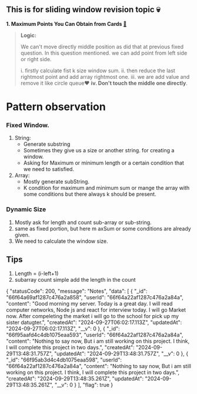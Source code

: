 ## This is for sliding window revision topic 💀

**1. Maximum Points You Can Obtain from Cards [🔗](https://leetcode.com/problems/maximum-points-you-can-obtain-from-cards/description/)**
>**Logic:**
> 
> We can't move directly middle position as did that at previous fixed question.
> In this question mentioned. we can add point from left side or right side. 
> 
> i. firstly calculate fist k size window sum.
> ii. then reduce the last rightmost point and add array rightmost one. 
> iii. we are add value and remove it like circle queue❤️
> **iv. Don't touch the middle one directly**.

# Pattern observation
### Fixed Window.
1. String:
    * Generate substring
    * Sometimes they give us a size or another string. for creating a window.
    * Asking for Maximum or minimum length or a certain condition that we need to satisfied.
2. Array:
    *  Mostly generate subString.
    * K condition for maximum and minimum sum or mange the array with some conditions but there always k should be present.
### Dynamic Size
1. Mostly ask for length and count sub-array or sub-string.
2. same as fixed portion, but here m  axSum or some conditions are already given.
3. We need to calculate the window size.

## Tips

1. Length = (i-left+1)
2. subarray count simple add the length in the count

{
"statusCode": 200,
"message": "Notes",
"data": [
{
"_id": "66f64a69af1287c476a2a858",
"userId": "66f64a22af1287c476a2a84a",
"content": "Good morning my server. Today is a great day. I will read computer networks, Node js and react for interview today. I will go Market  now. After compeleting the market i will go to the school for pick up my sister datugter.",
"createdAt": "2024-09-27T06:02:17.113Z",
"updatedAt": "2024-09-27T06:02:17.113Z",
"__v": 0
},
{
"_id": "66f95aafd4c4db1075eaa593",
"userId": "66f64a22af1287c476a2a84a",
"content": "Nothing to say now, But i am still working on this project. I think, I will complete this project in two days.",
"createdAt": "2024-09-29T13:48:31.757Z",
"updatedAt": "2024-09-29T13:48:31.757Z",
"__v": 0
},
{
"_id": "66f95ab3d4c4db1075eaa598",
"userId": "66f64a22af1287c476a2a84a",
"content": "Nothing to say now, But i am still working on this project. I think, I will complete this project in two days.",
"createdAt": "2024-09-29T13:48:35.261Z",
"updatedAt": "2024-09-29T13:48:35.261Z",
"__v": 0
}
],
"flag": true
}